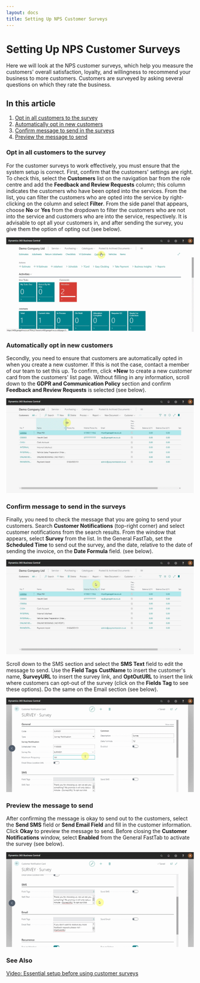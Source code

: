 ```yaml
---
layout: docs
title: Setting Up NPS Customer Surveys
---
```


#   Setting Up NPS Customer Surveys

Here we will look at the NPS customer surveys, which help you measure the customers' overall satisfaction, loyalty, and willingness to recommend your business to more customers. Customers are surveyed by asking several questions on which they rate the business.

## In this article
1. [Opt in all customers to the survey](#opt-in-all-customers-to-the-survey)
2. [Automatically opt in new customers](#automatically-opt-in-new-customers)
3. [Confirm message to send in the surveys](#confirm-message-to-send-in-the-surveys)
4. [Preview the message to send](preview-the-message-to-send)


### Opt in all customers to the survey
For the customer surveys to work effectively, you must ensure that the system setup is correct. First, confirm that the customers' settings are right. To check this, select the **Customers** list on the navigation bar from the role centre and add the **Feedback and Review Requests** column; this column indicates the customers who have been opted into the services. From the list, you can filter the customers who are opted into the service by right-clicking on the column and select **Filter**. From the side panel that appears, choose **No** or **Yes** from the dropdown to filter the customers who are not into the service and customers who are into the service, respectively. It is advisable to opt all your customers in, and after sending the survey, you give them the option of opting out (see below).

![](media/garagehive-surveys-customer1.gif)

### Automatically opt in new customers
Secondly, you need to ensure that customers are automatically opted in when you create a new customer. If this is not the case, contact a member of our team to set this up. To confirm, click **+New** to create a new customer card from the customers' list page. Without filling in any information, scroll down to the **GDPR and Communication Policy** section and confirm **Feedback and Review Requests** is selected (see below).

![](media/garagehive-surveys-customer2.gif)

### Confirm message to send in the surveys
Finally, you need to check the message that you are going to send your customers. Search **Customer Notifications** (top-right corner) and select customer notifications from the search results. From the window that appears, select **Survey** from the list. In the General FastTab, set the **Scheduled Time** to send out the survey, and the date, relative to the date of sending the invoice, on the **Date Formula** field. (see below).

![](media/garagehive-surveys-customer3.gif)

Scroll down to the SMS section and select the **SMS Text** field to edit the message to send. Use the **Field Tags** **CustName** to insert the customer's name, **SurveyURL** to insert the survey link, and **OptOutURL** to insert the link where customers can opt-out of the survey (click on the **Fields Tag** to see these options). Do the same on the Email section (see below). 

![](media/garagehive-surveys-customer4.gif)

### Preview the message to send
After confirming the message is okay to send out to the customers, select the **Send SMS** field or **Send Email Field** and fill in the customer information. Click **Okay** to preview the message to send. Before closing the **Customer Notifications** window, select **Enabled** from the General FastTab to activate the survey (see below).

![](media/garagehive-surveys-customer5.gif)

### See Also

[Video: Essential setup before using customer surveys](https://www.youtube.com/watch?v=76r8iXfzEck)